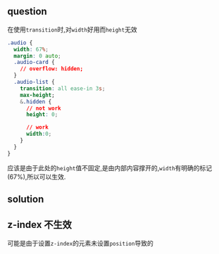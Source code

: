 ## question

在使用`transition`时,对`width`好用而`height`无效

```css
.audio {
  width: 67%;
  margin: 0 auto;
  .audio-card {
    // overflow: hidden;
  }
  .audio-list {
    transition: all ease-in 3s;
    max-height;
    &.hidden {
      // not work
      height: 0;

      // work
      width:0;
    }
  }
}
```

应该是由于此处的`height`值不固定,是由内部内容撑开的,`width`有明确的标记(67%),所以可以生效.

## solution

## z-index 不生效

可能是由于设置`z-index`的元素未设置`position`导致的
